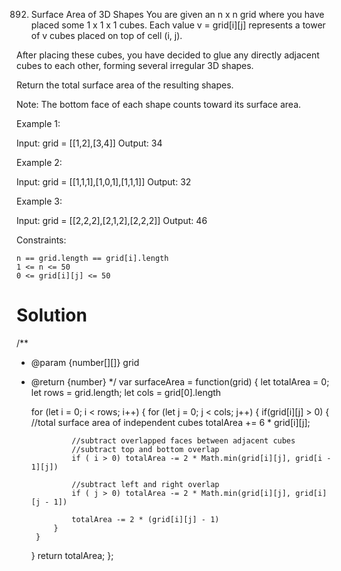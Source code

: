 892. Surface Area of 3D Shapes
You are given an n x n grid where you have placed some 1 x 1 x 1 cubes. Each value v = grid[i][j] represents a tower of v cubes placed on top of cell (i, j).

After placing these cubes, you have decided to glue any directly adjacent cubes to each other, forming several irregular 3D shapes.

Return the total surface area of the resulting shapes.

Note: The bottom face of each shape counts toward its surface area.

 

Example 1:

Input: grid = [[1,2],[3,4]]
Output: 34

Example 2:

Input: grid = [[1,1,1],[1,0,1],[1,1,1]]
Output: 32

Example 3:

Input: grid = [[2,2,2],[2,1,2],[2,2,2]]
Output: 46

 

Constraints:

    n == grid.length == grid[i].length
    1 <= n <= 50
    0 <= grid[i][j] <= 50

# Solution
/**
 * @param {number[][]} grid
 * @return {number}
 */
var surfaceArea = function(grid) {
    let totalArea = 0;
    let rows = grid.length;
    let cols = grid[0].length

    for (let i = 0; i < rows; i++) {
        for (let j = 0; j < cols; j++) {
            if(grid[i][j] > 0) {
                //total surface area of independent cubes
                totalArea += 6 * grid[i][j];

                //subtract overlapped faces between adjacent cubes
                //subtract top and bottom overlap
                if ( i > 0) totalArea -= 2 * Math.min(grid[i][j], grid[i - 1][j])

                //subtract left and right overlap
                if ( j > 0) totalArea -= 2 * Math.min(grid[i][j], grid[i][j - 1])

                totalArea -= 2 * (grid[i][j] - 1)
            }
        }
    }
    return totalArea;
};
